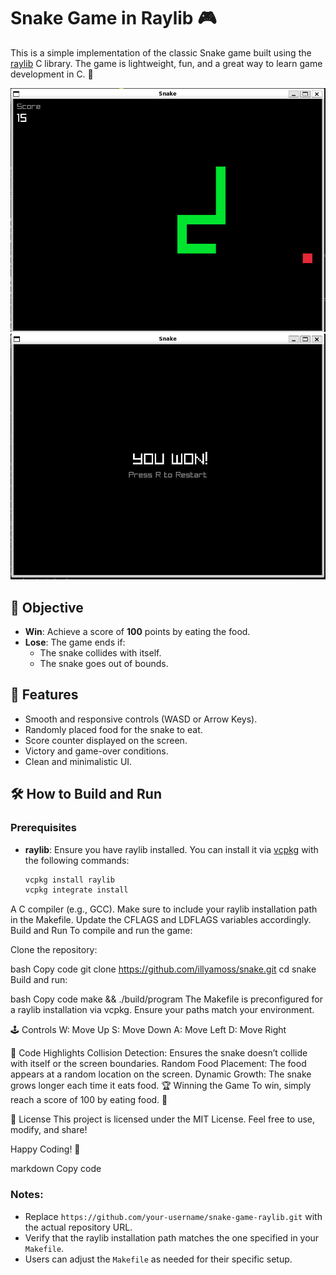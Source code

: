 # Snake Game in Raylib 🎮

This is a simple implementation of the classic Snake game built using the [raylib](https://www.raylib.com/) C library. The game is lightweight, fun, and a great way to learn game development in C. 🐍

![Game Preview](https://github.com/illyamoss/snake/blob/main/preview/game.jpg)
![Game Preview](https://github.com/illyamoss/snake/blob/main/preview/win.jpg)

## 🎯 Objective

- **Win**: Achieve a score of **100** points by eating the food.
- **Lose**: The game ends if:
  - The snake collides with itself.
  - The snake goes out of bounds.

## 🚀 Features

- Smooth and responsive controls (WASD or Arrow Keys).
- Randomly placed food for the snake to eat.
- Score counter displayed on the screen.
- Victory and game-over conditions.
- Clean and minimalistic UI.

## 🛠️ How to Build and Run

### Prerequisites

- **raylib**: Ensure you have raylib installed. You can install it via [vcpkg](https://vcpkg.io/) with the following commands:
  ```bash
  vcpkg install raylib
  vcpkg integrate install
A C compiler (e.g., GCC).
Make sure to include your raylib installation path in the Makefile. Update the CFLAGS and LDFLAGS variables accordingly.
Build and Run
To compile and run the game:

Clone the repository:

bash
Copy code
git clone https://github.com/illyamoss/snake.git
cd snake
Build and run:

bash
Copy code
make && ./build/program
The Makefile is preconfigured for a raylib installation via vcpkg. Ensure your paths match your environment.

🕹️ Controls
W: Move Up
S: Move Down
A: Move Left
D: Move Right


📜 Code Highlights
Collision Detection: Ensures the snake doesn’t collide with itself or the screen boundaries.
Random Food Placement: The food appears at a random location on the screen.
Dynamic Growth: The snake grows longer each time it eats food.
🏆 Winning the Game
To win, simply reach a score of 100 by eating food. 🎉

📄 License
This project is licensed under the MIT License. Feel free to use, modify, and share!

Happy Coding! 🚀

markdown
Copy code

### Notes:
- Replace `https://github.com/your-username/snake-game-raylib.git` with the actual repository URL.
- Verify that the raylib installation path matches the one specified in your `Makefile`.
- Users can adjust the `Makefile` as needed for their specific setup.